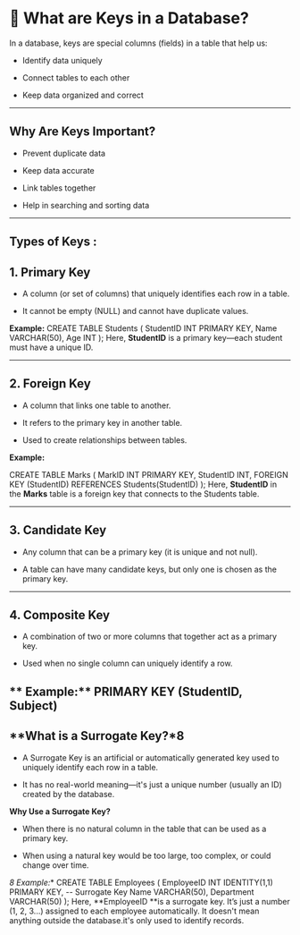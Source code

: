 # **🔑 What are Keys in a Database?**
In a database, keys are special columns (fields) in a table that help us:
- Identify data uniquely

- Connect tables to each other

- Keep data organized and correct

---
## **Why Are Keys Important?**
- Prevent duplicate data

- Keep data accurate

- Link tables together

- Help in searching and sorting data

---
## **Types of Keys :**

## **1. Primary Key**
- A column (or set of columns) that uniquely identifies each row in a table.

- It cannot be empty (NULL) and cannot have duplicate values.

**Example:**
CREATE TABLE Students (
    StudentID INT PRIMARY KEY,
    Name VARCHAR(50),
    Age INT
);
Here, **StudentID** is a primary key—each student must have a unique ID.

---
## **2. Foreign Key**
- A column that links one table to another.

- It refers to the primary key in another table.

- Used to create relationships between tables.

**Example:**

CREATE TABLE Marks (
    MarkID INT PRIMARY KEY,
    StudentID INT,
    FOREIGN KEY (StudentID) REFERENCES Students(StudentID)
);
Here, **StudentID** in the **Marks** table is a foreign key that connects to the Students table.

---
## **3. Candidate Key**
- Any column that can be a primary key (it is unique and not null).

- A table can have many candidate keys, but only one is chosen as the primary key.

---
## **4. Composite Key**
- A combination of two or more columns that together act as a primary key.

- Used when no single column can uniquely identify a row.

** Example:**
PRIMARY KEY (StudentID, Subject)
---

## **What is a Surrogate Key?*8
- A Surrogate Key is an artificial or automatically generated key used to uniquely identify each row in a table.

- It has no real-world meaning—it's just a unique number (usually an ID) created by the database.

**Why Use a Surrogate Key?**
- When there is no natural column in the table that can be used as a primary key.

- When using a natural key would be too large, too complex, or could change over time.

*8 Example:**
CREATE TABLE Employees (
    EmployeeID INT IDENTITY(1,1) PRIMARY KEY,  -- Surrogate Key
    Name VARCHAR(50),
    Department VARCHAR(50)
);
Here, **EmployeeID **is a surrogate key. It’s just a number (1, 2, 3...) assigned to each employee automatically.
It doesn't mean anything outside the database.it's only used to identify records.


